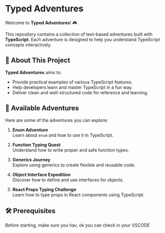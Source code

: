 # Typed Adventures

Welcome to **Typed Adventures**! 🎮

This repository contains a collection of text-based adventures built with **TypeScript**. Each adventure is designed to help you understand TypeScript concepts interactively.

## 🚀 About This Project

**Typed Adventures** aims to:

- Provide practical examples of various TypeScript features.
- Help developers learn and master TypeScript in a fun way.
- Deliver clean and well-structured code for reference and learning.

## 🧭 Available Adventures

Here are some of the adventures you can explore:

1. **Enum Adventure**  
   Learn about `enum` and how to use it in TypeScript.

2. **Function Typing Quest**  
   Understand how to write proper and safe function types.

3. **Generics Journey**  
   Explore using generics to create flexible and reusable code.

4. **Object Interface Expedition**  
   Discover how to define and use interfaces for objects.

5. **React Props Typing Challenge**  
   Learn how to type props in React components using TypeScript.

## 🛠️ Prerequisites

Before starting, make sure you hav, 
ok you can check in your VSCODE
